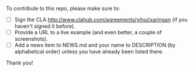 To contribute to this repo, please make sure to:

- [ ] Sign the CLA http://www.clahub.com/agreements/yihui/xaringan (if you haven't signed it before).
- [ ] Provide a URL to a live example (and even better, a couple of screenshots).
- [ ] Add a news item to NEWS.md and your name to DESCRIPTION (by alphabetical order) unless you have already been listed there.

Thank you!
